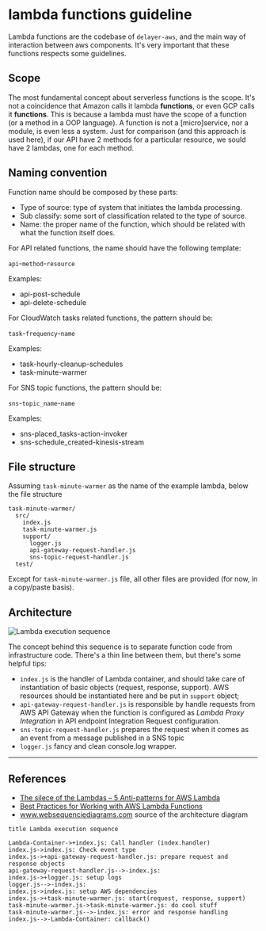 # lambda functions guideline

Lambda functions are the codebase of `delayer-aws`, and the main way of interaction between aws components. It's very important that these functions respects some guidelines.

## Scope

The most fundamental concept about serverless functions is the scope. It's not a coincidence that Amazon calls it lambda **functions**, or even GCP calls it **functions**. This is because a lambda must have the scope of a function (or a method in a OOP language). A function is not a [micro]service, nor a module, is even less a system. Just for comparison (and this approach is used here), if our API have 2 methods for a particular resource, we sould have 2 lambdas, one for each method.

## Naming convention

Function name should be composed by these parts:

*   Type of source: type of system that initiates the lambda processing.
*   Sub classify: some sort of classification related to the type of source.
*   Name: the proper name of the function, which should be related with what the function itself does.

For API related functions, the name should have the following template:

`api`-`method`-`resource`

Examples:
*   api-post-schedule
*   api-delete-schedule

For CloudWatch tasks related functions, the pattern should be:

`task`-`frequency`-`name`

Examples:
*   task-hourly-cleanup-schedules
*   task-minute-warmer

For SNS topic functions, the pattern should be:

`sns`-`topic_name`-`name`

Examples:
*   sns-placed_tasks-action-invoker
*   sns-schedule_created-kinesis-stream

## File structure

Assuming `task-minute-warmer` as the name of the example lambda, below the file structure 

```
task-minute-warmer/
  src/
    index.js
    task-minute-warmer.js
    support/
      logger.js
      api-gateway-request-handler.js
      sns-topic-request-handler.js
  test/
```

Except for `task-minute-warmer.js` file, all other files are provided (for now, in a copy/paste basis).

## Architecture

![Lambda execution sequence](https://www.websequencediagrams.com/cgi-bin/cdraw?lz=dGl0bGUgTGFtYmRhIGV4ZWN1dGlvbiBzZXF1ZW5jZQoKABUGLUNvbnRhaW5lci0-K2luZGV4LmpzOiBDYWxsIGhhbmRsZXIgKAASBgAIBykKAB8ILT4AJgtoZWNrIGV2ZW50IHR5cGUAGgsrYXBpLWdhdGV3YXktcmVxdWVzdC0AVQcAaAVwcmVwYXJlIAAVBwoAEh4tLT4tAIEgCQBbDGxvZ2cASwdzZXR1cCBsb2dzCgANCQAgGACBawoAMAZBV1MgZGVwZW5kZW5jaWVzAFYNAIIuBmZ1bmN0aW9uAGYGdGFydCgAgVEHLCByZXNwb25zZSwgc3VwcG9ydCkKACQSAIEtFy0-LQCDBhA6&s=default)

The concept behind this sequence is to separate function code from infrastructure code. There's a thin line between them, but there's some helpful tips:

*   `index.js` is the handler of Lambda container, and should take care of instantiation of basic objects (request, response, support). AWS resources should be instantiated here and be put in `support` object;
*   `api-gateway-request-handler.js` is responsible by handle requests from AWS API Gateway when the function is configured as *Lambda Proxy Integration* in API endpoint Integration Request configuration.
*   `sns-topic-request-handler.js` prepares the request when it comes as an event from a message published in a SNS topic
*   `logger.js` fancy and clean console.log wrapper. 

---

## References

*   [The silece of the Lambdas – 5 Anti-patterns for AWS Lambda](https://www.3pillarglobal.com/insights/silence-lambdas-5-anti-patterns-aws-lambda)
*   [Best Practices for Working with AWS Lambda Functions](https://docs.aws.amazon.com/lambda/latest/dg/best-practices.html)
*   www.websequenciediagrams.com source of the architecture diagram
```
title Lambda execution sequence

Lambda-Container->+index.js: Call handler (index.handler)
index.js->index.js: Check event type
index.js->+api-gateway-request-handler.js: prepare request and response objects
api-gateway-request-handler.js-->-index.js:
index.js->+logger.js: setup logs
logger.js-->-index.js:
index.js->index.js: setup AWS dependencies
index.js->+task-minute-warmer.js: start(request, response, support)
task-minute-warmer.js->task-minute-warmer.js: do cool stuff
task-minute-warmer.js-->-index.js: error and response handling
index.js-->-Lambda-Container: callback()
```

